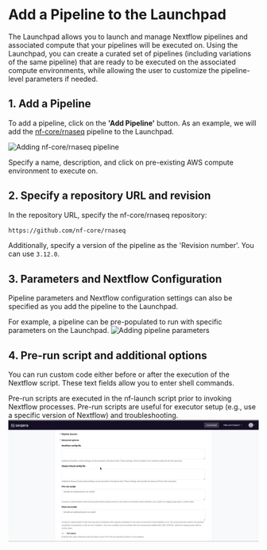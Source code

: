 # Add a Pipeline to the Launchpad

The Launchpad allows you to launch and manage Nextflow pipelines and associated compute that your pipelines will be executed on. Using the Launchpad, you can create a curated set of pipelines (including variations of the same pipeline) that are ready to be executed on the associated compute environments, while allowing the user to customize the pipeline-level parameters if needed.

## 1. Add a Pipeline

To add a pipeline, click on the **'Add Pipeline'** button. As an example, we will add the [nf-core/rnaseq](https://github.com/nf-core/rnaseq) pipeline to the Launchpad.

![Adding nf-core/rnaseq pipeline](assets/sp-cloud-add-rnaseq.gif)

Specify a name, description, and click on pre-existing AWS compute environment to execute on.

## 2. Specify a repository URL and revision

In the repository URL, specify the nf-core/rnaseq repository:

```bash
https://github.com/nf-core/rnaseq
```

Additionally, specify a version of the pipeline as the 'Revision number'. You can use `3.12.0`.

## 3. Parameters and Nextflow Configuration

Pipeline parameters and Nextflow configuration settings can also be specified as you add the pipeline to the Launchpad.

For example, a pipeline can be pre-populated to run with specific parameters on the Launchpad.
![Adding pipeline parameters](assets/sp-cloud-pipeline-params.gif)

## 4. Pre-run script and additional options

You can run custom code either before or after the execution of the Nextflow script. These text fields allow you to enter shell commands.

Pre-run scripts are executed in the nf-launch script prior to invoking Nextflow processes. Pre-run scripts are useful for executor setup (e.g., use a specific version of Nextflow) and troubleshooting.
![Specify NF version in pre-run script](assets/sp-cloud-pre-run-options.gif)

